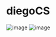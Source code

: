 # diegoCS
![image](https://github.com/diego-lemes-calixto11/diegoCS/assets/146456825/2240c6cd-a92c-4dd7-9240-77f99b164165)
![image](https://github.com/diego-lemes-calixto11/diegoCS/assets/146456825/b77846e2-e805-49c1-b838-7e2f047ac57b)

